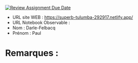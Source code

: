 [![Review Assignment Due Date](https://classroom.github.com/assets/deadline-readme-button-22041afd0340ce965d47ae6ef1cefeee28c7c493a6346c4f15d667ab976d596c.svg)](https://classroom.github.com/a/1RwtDiXe)
- URL site WEB : https://superb-tulumba-292917.netlify.app/
- URL Notebook Observable :
- Nom : Darle-Felbacq
- Prénom : Paul

# Remarques :
